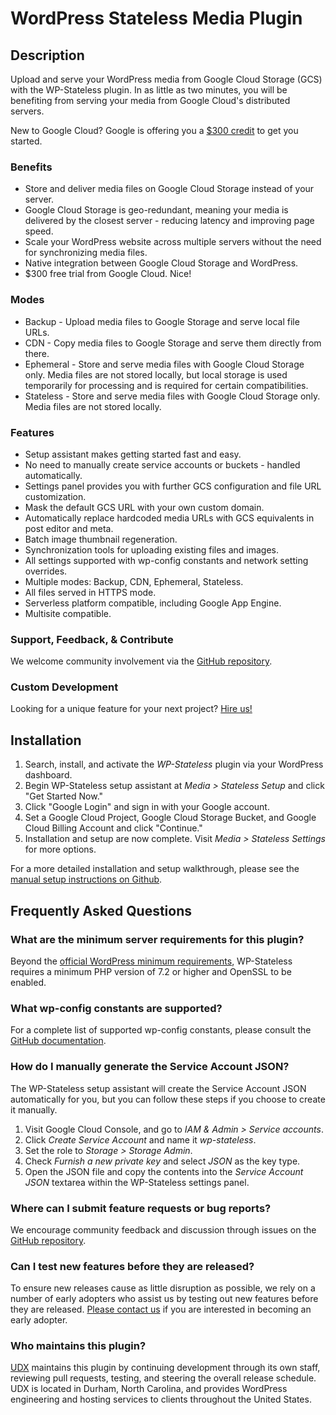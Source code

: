# WordPress Stateless Media Plugin

## Description

Upload and serve your WordPress media from Google Cloud Storage (GCS) with the WP-Stateless plugin. In as little as two minutes, you will be benefiting from serving your media from Google Cloud's distributed servers.

New to Google Cloud? Google is offering you a [$300 credit](https://console.cloud.google.com/freetrial?referralId=e1c28cf728ff49b38d4eb5add3f5bfc8) to get you started.

### Benefits
* Store and deliver media files on Google Cloud Storage instead of your server.
* Google Cloud Storage is geo-redundant, meaning your media is delivered by the closest server - reducing latency and improving page speed.
* Scale your WordPress website across multiple servers without the need for synchronizing media files.
* Native integration between Google Cloud Storage and WordPress.
* $300 free trial from Google Cloud. Nice!

### Modes
* Backup - Upload media files to Google Storage and serve local file URLs.
* CDN - Copy media files to Google Storage and serve them directly from there.
* Ephemeral - Store and serve media files with Google Cloud Storage only. Media files are not stored locally, but local storage is used temporarily for processing and is required for certain compatibilities.
* Stateless - Store and serve media files with Google Cloud Storage only. Media files are not stored locally.

### Features
* Setup assistant makes getting started fast and easy.
* No need to manually create service accounts or buckets - handled automatically.
* Settings panel provides you with further GCS configuration and file URL customization.
* Mask the default GCS URL with your own custom domain.
* Automatically replace hardcoded media URLs with GCS equivalents in post editor and meta.
* Batch image thumbnail regeneration.
* Synchronization tools for uploading existing files and images.
* All settings supported with wp-config constants and network setting overrides.
* Multiple modes: Backup, CDN, Ephemeral, Stateless.
* All files served in HTTPS mode.
* Serverless platform compatible, including Google App Engine.
* Multisite compatible.

### Support, Feedback, & Contribute
We welcome community involvement via the [GitHub repository](https://github.com/udx/wp-stateless).

### Custom Development
Looking for a unique feature for your next project? [Hire us!](https://udx.io/)

## Installation

1. Search, install, and activate the *WP-Stateless* plugin via your WordPress dashboard.
2. Begin WP-Stateless setup assistant at *Media > Stateless Setup* and click "Get Started Now."
3. Click "Google Login" and sign in with your Google account.
4. Set a Google Cloud Project, Google Cloud Storage Bucket, and Google Cloud Billing Account and click "Continue."
5. Installation and setup are now complete. Visit *Media > Stateless Settings* for more options.

For a more detailed installation and setup walkthrough, please see the [manual setup instructions on Github](https://stateless.udx.io/docs/manual-setup/).

## Frequently Asked Questions

### What are the minimum server requirements for this plugin?

Beyond the [official WordPress minimum requirements](https://codex.wordpress.org/Template:Server_requirements), WP-Stateless requires a minimum PHP version of 7.2 or higher and OpenSSL to be enabled.

### What wp-config constants are supported?

For a complete list of supported wp-config constants, please consult the [GitHub documentation](https://stateless.udx.io/docs/constants/).

### How do I manually generate the Service Account JSON?

The WP-Stateless setup assistant will create the Service Account JSON automatically for you, but you can follow these steps if you choose to create it manually.

1. Visit Google Cloud Console, and go to *IAM & Admin > Service accounts*.
2. Click *Create Service Account* and name it *wp-stateless*.
3. Set the role to *Storage > Storage Admin*.
4. Check *Furnish a new private key* and select *JSON* as the key type.
5. Open the JSON file and copy the contents into the *Service Account JSON* textarea within the WP-Stateless settings panel.

### Where can I submit feature requests or bug reports?

We encourage community feedback and discussion through issues on the [GitHub repository](https://github.com/udx/wp-stateless/issues).

### Can I test new features before they are released?

To ensure new releases cause as little disruption as possible, we rely on a number of early adopters who assist us by testing out new features before they are released. [Please contact us](https://udx.io/) if you are interested in becoming an early adopter.

### Who maintains this plugin?

[UDX](https://udx.io/) maintains this plugin by continuing development through its own staff, reviewing pull requests, testing, and steering the overall release schedule. UDX is located in Durham, North Carolina, and provides WordPress engineering and hosting services to clients throughout the United States.
